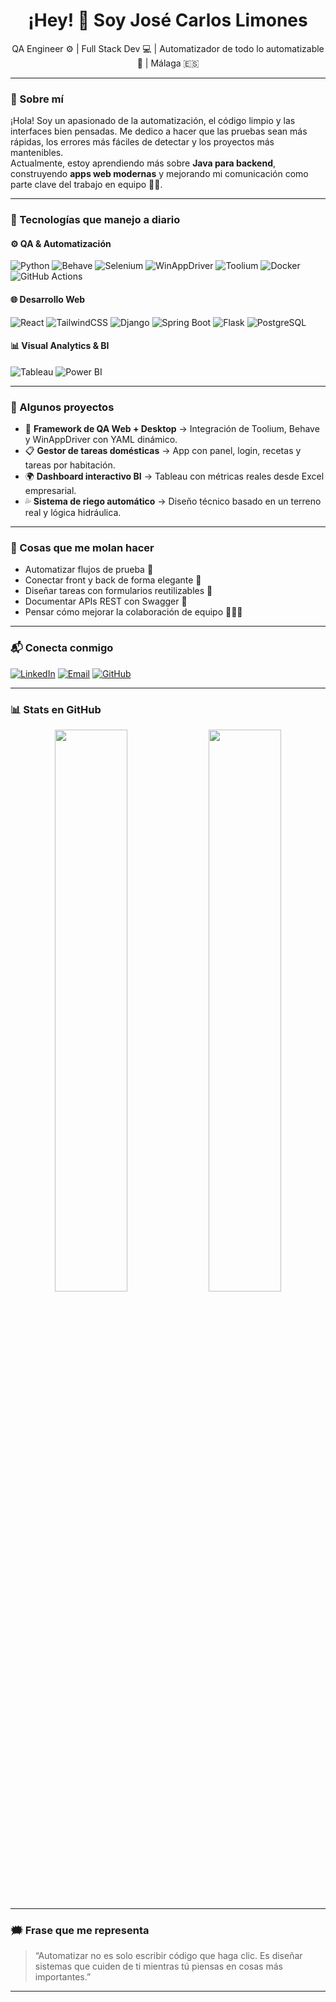 <h1 align="center">¡Hey! 👋 Soy José Carlos Limones</h1>
<p align="center">QA Engineer ⚙️ | Full Stack Dev 💻 | Automatizador de todo lo automatizable 🤖 | Málaga 🇪🇸</p>

---

### 🚀 Sobre mí

¡Hola! Soy un apasionado de la automatización, el código limpio y las interfaces bien pensadas. Me dedico a hacer que las pruebas sean más rápidas, los errores más fáciles de detectar y los proyectos más mantenibles.  
Actualmente, estoy aprendiendo más sobre **Java para backend**, construyendo **apps web modernas** y mejorando mi comunicación como parte clave del trabajo en equipo 🧠💬.

---

### 🧰 Tecnologías que manejo a diario

#### ⚙️ QA & Automatización
![Python](https://img.shields.io/badge/-Python-333?style=flat&logo=python)
![Behave](https://img.shields.io/badge/-Behave-BDD-informational)
![Selenium](https://img.shields.io/badge/-Selenium-43B02A?logo=selenium&logoColor=white)
![WinAppDriver](https://img.shields.io/badge/-WinAppDriver-0078D7?logo=windows)
![Toolium](https://img.shields.io/badge/-Toolium-blueviolet)
![Docker](https://img.shields.io/badge/-Docker-2496ED?logo=docker)
![GitHub Actions](https://img.shields.io/badge/-GitHub%20Actions-2088FF?logo=github-actions&logoColor=white)

#### 🌐 Desarrollo Web
![React](https://img.shields.io/badge/-React-61DAFB?logo=react&logoColor=black)
![TailwindCSS](https://img.shields.io/badge/-TailwindCSS-06B6D4?logo=tailwindcss)
![Django](https://img.shields.io/badge/-Django-092E20?logo=django)
![Spring Boot](https://img.shields.io/badge/-SpringBoot-6DB33F?logo=spring&logoColor=white)
![Flask](https://img.shields.io/badge/-Flask-000000?logo=flask)
![PostgreSQL](https://img.shields.io/badge/-PostgreSQL-336791?logo=postgresql&logoColor=white)

#### 📊 Visual Analytics & BI
![Tableau](https://img.shields.io/badge/-Tableau-E97627?logo=tableau&logoColor=white)
![Power BI](https://img.shields.io/badge/-Power%20BI-F2C811?logo=powerbi&logoColor=black)

---

### 🧪 Algunos proyectos

- 🎯 **Framework de QA Web + Desktop** → Integración de Toolium, Behave y WinAppDriver con YAML dinámico.
- 📋 **Gestor de tareas domésticas** → App con panel, login, recetas y tareas por habitación.
- 🌍 **Dashboard interactivo BI** → Tableau con métricas reales desde Excel empresarial.
- 💦 **Sistema de riego automático** → Diseño técnico basado en un terreno real y lógica hidráulica.

---

### 🧠 Cosas que me molan hacer

- Automatizar flujos de prueba 🧪
- Conectar front y back de forma elegante 🔗
- Diseñar tareas con formularios reutilizables 🧩
- Documentar APIs REST con Swagger 📘
- Pensar cómo mejorar la colaboración de equipo 🧑‍🤝‍🧑

---

### 📬 Conecta conmigo

[![LinkedIn](https://img.shields.io/badge/-LinkedIn-blue?logo=linkedin)](https://www.linkedin.com/in/josecarloslimones)
[![Email](https://img.shields.io/badge/-Email-red?logo=gmail)](mailto:josec.limones@gmail.com)
[![GitHub](https://img.shields.io/badge/-GitHub-black?logo=github)](https://github.com/jlimonesHer)

---

### 📊 Stats en GitHub

<p align="center">
  <img src="https://github-readme-stats.vercel.app/api?username=jlimonesHer&show_icons=true&theme=radical" width="48%" />
  <img src="https://github-readme-streak-stats.herokuapp.com/?user=jlimonesHer&theme=radical" width="48%" />
</p>

---

### 🗯️ Frase que me representa

> “Automatizar no es solo escribir código que haga clic. Es diseñar sistemas que cuiden de ti mientras tú piensas en cosas más importantes.”

---

